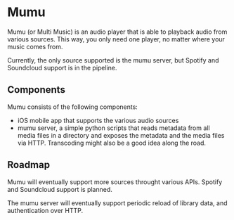 Mumu
==========

Mumu (or Multi Music) is an audio player that is able to playback audio from various sources. This way, you only need one player, no matter where your music comes from.

Currently, the only source supported is the mumu server, but Spotify and Soundcloud support is in the pipeline.

Components
----------

Mumu consists of the following components:

- iOS mobile app that supports the various audio sources
- mumu server, a simple python scripts that reads metadata from all media files in a directory and exposes the metadata and the media files via HTTP. Transcoding might also be a good idea along the road.

Roadmap
-------

Mumu will eventually support more sources throught various APIs. Spotify and Soundcloud support is planned.

The mumu server will eventually support periodic reload of library data, and authentication over HTTP.






